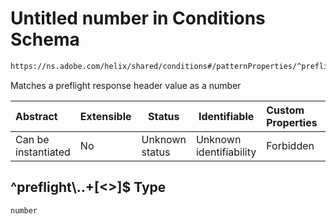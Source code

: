 # Untitled number in Conditions Schema

```txt
https://ns.adobe.com/helix/shared/conditions#/patternProperties/^preflight\..+[<>]$
```

Matches a preflight response header value as a number


| Abstract            | Extensible | Status         | Identifiable            | Custom Properties | Additional Properties | Access Restrictions | Defined In                                                                |
| :------------------ | ---------- | -------------- | ----------------------- | :---------------- | --------------------- | ------------------- | ------------------------------------------------------------------------- |
| Can be instantiated | No         | Unknown status | Unknown identifiability | Forbidden         | Allowed               | none                | [conditions.schema.json\*](conditions.schema.json "open original schema") |

## ^preflight\\..+\[&lt;>]$ Type

`number`
